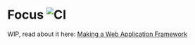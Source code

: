# Focus ![CI](https://github.com/NoelDeMartin/solid-focus/actions/workflows/ci.yml/badge.svg)

WIP, read about it here: [Making a Web Application Framework](https://noeldemartin.com/tasks/making-a-web-application-framework)
